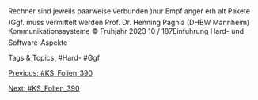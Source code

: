 Rechner sind jeweils paarweise
verbunden
)nur Empf anger erh alt Pakete
)Ggf. muss vermittelt werden
Prof. Dr. Henning Pagnia (DHBW Mannheim) Kommunikationssysteme © Fruhjahr 2023 10 / 187Einfuhrung Hard- und Software-Aspekte

   Tags & Topics:
   #Hard-
   #Ggf

[Previous: #KS_Folien_390](KS_Folien_390.md)

[Next: #KS_Folien_390](KS_Folien_390.md)